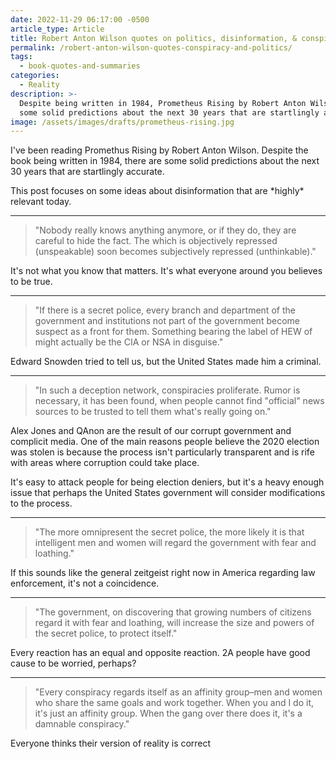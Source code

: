 ```yaml
---
date: 2022-11-29 06:17:00 -0500
article_type: Article
title: Robert Anton Wilson quotes on politics, disinformation, & conspiracy
permalink: /robert-anton-wilson-quotes-conspiracy-and-politics/
tags:
  - book-quotes-and-summaries
categories:
  - Reality
description: >-
  Despite being written in 1984, Prometheus Rising by Robert Anton Wilson has
  some solid predictions about the next 30 years that are startlingly accurate.
image: /assets/images/drafts/prometheus-rising.jpg
---
```

I've been reading Promethus Rising by Robert Anton Wilson. Despite the book being written in 1984, there are some solid predictions about the next 30 years that are startlingly accurate.

This post focuses on some ideas about disinformation that are \*highly\* relevant today.

---

> "Nobody really knows anything anymore, or if they do, they are careful to hide the fact. The which is objectively repressed (unspeakable) soon becomes subjectively repressed (unthinkable)."

It's not what you know that matters. It's what everyone around you believes to be true.

---

> "If there is a secret police, every branch and department of the government and institutions not part of the government become suspect as a front for them. Something bearing the label of HEW of might actually be the CIA or NSA in disguise."

Edward Snowden tried to tell us, but the United States made him a criminal.

---

> "In such a deception network, conspiracies proliferate. Rumor is necessary, it has been found, when people cannot find "official" news sources to be trusted to tell them what's really going on."

Alex Jones and QAnon are the result of our corrupt government and complicit media. One of the main reasons people believe the 2020 election was stolen is because the process isn't particularly transparent and is rife with areas where corruption could take place.

It's easy to attack people for being election deniers, but it's a heavy enough issue that perhaps the United States government will consider modifications to the process.

---

> "The more omnipresent the secret police, the more likely it is that intelligent men and women will regard the government with fear and loathing."

If this sounds like the general zeitgeist right now in America regarding law enforcement, it's not a coincidence.

---

> "The government, on discovering that growing numbers of citizens regard it with fear and loathing, will increase the size and powers of the secret police, to protect itself."

Every reaction has an equal and opposite reaction. 2A people have good cause to be worried, perhaps?

---

> "Every conspiracy regards itself as an affinity group–men and women who share the same goals and work together. When you and I do it, it's just an affinity group. When the gang over there does it, it's a damnable conspiracy."

Everyone thinks their version of reality is correct